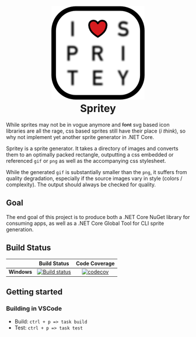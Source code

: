 <h1 align="center">
    <img src="https://raw.githubusercontent.com/BrandonBoone/Spritey/master/docs/Spritey.png" alt="Spritey" width="256" />
    <br />
    Spritey
</h1>

While sprites may not be in vogue anymore and ~~font~~ svg based icon libraries are all the rage, css based sprites still have their place (*i think*), so why not implement yet another sprite generator in .NET Core.

Spritey is a sprite generator. It takes a directory of images and converts them to an optimally packed rectangle, outputting a css embedded or referenced `gif` or `png` as well as the accompanying css stylesheet.

While the generated `gif` is substantially smaller than the `png`, it suffers from quality degradation, especially if the source images vary in style (colors / complexity). The output should always be checked for quality.

## Goal

The end goal of this project is to produce both a .NET Core NuGet library for consuming apps, as well as a .NET Core Global Tool for CLI sprite generation.

## Build Status

|             |Build Status|Code Coverage|
|-------------|:----------:|:-----------:|
|**Windows**  |[![Build status](https://ci.appveyor.com/api/projects/status/a9bv92ullov5mi3v?svg=true)](https://ci.appveyor.com/project/BrandonBoone/spritey)|[![codecov](https://codecov.io/gh/BrandonBoone/Spritey/branch/master/graph/badge.svg)](https://codecov.io/gh/BrandonBoone/Spritey)|

## Getting started

### Building in VSCode

- Build: `ctrl + p => task build`
- Test: `ctrl + p => task test`
